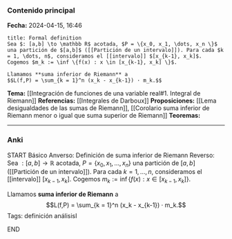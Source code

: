 ### Contenido principal

**Fecha:** 2024-04-15, 16:46

```ad-formal
title: Formal definition
Sea $: [a,b] \to \mathbb R$ acotada, $P = \{x_0, x_1, \dots, x_n \}$ una partición de $[a,b]$ ([[Partición de un intervalo]]). Para cada $k = 1, \dots, n$, consideramos el [[intervalo]] $[x_{k-1}, x_k]$. Cogemos $m_k := \inf \{f(x) : x \in [x_{k-1}, x_k] \}$.

Llamamos **suma inferior de Riemann** a
$$L(f,P) = \sum_{k = 1}^n (x_k - x_{k-1}) · m_k.$$
```

**Tema:** [[Integración de funciones de una variable real#1. Integral de Riemann]]
**Referencias:** [[Integrales de Darboux]]
**Proposiciones:** [[Lema desigualdades de las sumas de Riemann]], [[Corolario suma inferior de Riemann menor o igual que suma superior de Riemann]]
**Teoremas:**

---
### Anki

START
Básico
Anverso: Definición de suma inferior de Riemann
Reverso: Sea $: [a,b] \to \mathbb R$ acotada, $P = \{x_0, x_1, \dots, x_n \}$ una partición de $[a,b]$ ([[Partición de un intervalo]]). Para cada $k = 1, \dots, n$, consideramos el [[intervalo]] $[x_{k-1}, x_k]$. Cogemos $m_k := \inf \{f(x) : x \in [x_{k-1}, x_k] \}$.

Llamamos **suma inferior de Riemann** a
$$L(f,P) = \sum_{k = 1}^n (x_k - x_{k-1}) · m_k.$$
Tags: definición análisisI
<!--ID: 1714669443718-->
END